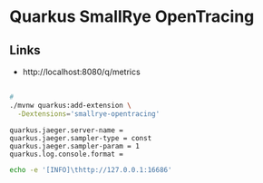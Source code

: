# Quarkus SmallRye OpenTracing

## Links

- http://localhost:8080/q/metrics

##

```sh
#
./mvnw quarkus:add-extension \
  -Dextensions='smallrye-opentracing'
```

```properties
quarkus.jaeger.server-name =
quarkus.jaeger.sampler-type = const
quarkus.jaeger.sampler-param = 1
quarkus.log.console.format =
```

```sh
echo -e '[INFO]\thttp://127.0.0.1:16686'
```
